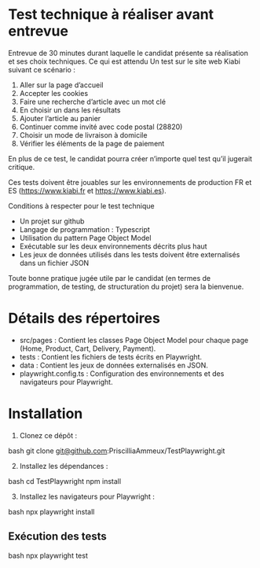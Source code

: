 # Test technique à réaliser avant entrevue

Entrevue de 30 minutes durant laquelle le candidat présente sa réalisation et ses
choix techniques.
Ce qui est attendu
Un test sur le site web Kiabi suivant ce scénario :

1. Aller sur la page d’accueil
2. Accepter les cookies
3. Faire une recherche d’article avec un mot clé
4. En choisir un dans les résultats
5. Ajouter l’article au panier
6. Continuer comme invité avec code postal (28820)
7. Choisir un mode de livraison à domicile
8. Vérifier les éléments de la page de paiement

En plus de ce test, le candidat pourra créer n’importe quel test qu’il jugerait critique.

Ces tests doivent être jouables sur les environnements de production FR et ES
(https://www.kiabi.fr et https://www.kiabi.es).

Conditions à respecter pour le test technique

- Un projet sur github
- Langage de programmation : Typescript
- Utilisation du pattern Page Object Model
- Exécutable sur les deux environnements décrits plus haut
- Les jeux de données utilisés dans les tests doivent être externalisés dans un
  fichier JSON

Toute bonne pratique jugée utile par le candidat (en termes de programmation,
de testing, de structuration du projet) sera la bienvenue.

# Détails des répertoires

- src/pages : Contient les classes Page Object Model pour chaque page (Home, Product, Cart, Delivery, Payment).
- tests : Contient les fichiers de tests écrits en Playwright.
- data : Contient les jeux de données externalisés en JSON.
- playwright.config.ts : Configuration des environnements et des navigateurs pour Playwright.

# Installation

1. Clonez ce dépôt :

bash
git clone git@github.com:PriscilliaAmmeux/TestPlaywright.git

2. Installez les dépendances :

bash
cd TestPlaywright
npm install

3. Installez les navigateurs pour Playwright :

bash
npx playwright install

## Exécution des tests

bash
npx playwright test
